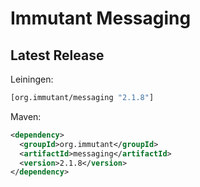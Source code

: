 # Immutant Messaging

## Latest Release

Leiningen:

``` clj
[org.immutant/messaging "2.1.8"]
```

Maven:

``` xml
<dependency>
  <groupId>org.immutant</groupId>
  <artifactId>messaging</artifactId>
  <version>2.1.8</version>
</dependency>
```
